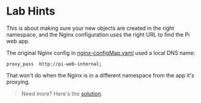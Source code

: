 # Lab Hints

This is about making sure your new objects are created in the right namespace, and the Nginx configuration uses the right URL to find the Pi web app.

The original Nginx config in [nginx-configMap.yaml](../persistentvolumes/specs/pi/nginx-configMap.yaml) used a local DNS name: 

```
proxy_pass  http://pi-web-internal;
```

That won't do when the Nginx is in a different namespace from the app it's proxying.

> Need more? Here's the [solution](solution.md).